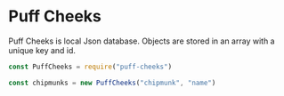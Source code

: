 # Puff Cheeks

Puff Cheeks is local Json database. Objects are stored in an array with a unique key and id.

```js
const PuffCheeks = require("puff-cheeks")

const chipmunks = new PuffCheeks("chipmunk", "name")
```

